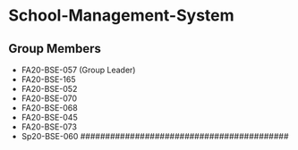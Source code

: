 # School-Management-System
  

## Group Members
* FA20-BSE-057 (Group Leader)
* FA20-BSE-165
* FA20-BSE-052
* FA20-BSE-070
* FA20-BSE-068
* FA20-BSE-045
* FA20-BSE-073
* Sp20-BSE-060
##########################################
